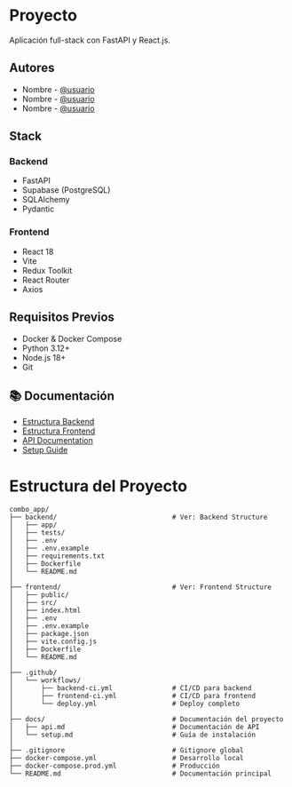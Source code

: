 # Proyecto

Aplicación full-stack con FastAPI y React.js.

## Autores

- Nombre - [@usuario](https://github.com/usuario)
- Nombre - [@usuario](https://github.com/usuario)
- Nombre - [@usuario](https://github.com/usuario)

## Stack

### Backend
- FastAPI
- Supabase (PostgreSQL)
- SQLAlchemy
- Pydantic

### Frontend
- React 18
- Vite
- Redux Toolkit
- React Router
- Axios

## Requisitos Previos

- Docker & Docker Compose
- Python 3.12+
- Node.js 18+
- Git

## 📚 Documentación

- [Estructura Backend](./backend/README.md)
- [Estructura Frontend](./frontend/README.md)
- [API Documentation](./docs/api.md)
- [Setup Guide](./docs/setup.md)



# Estructura del Proyecto

```
combo_app/
├── backend/                             # Ver: Backend Structure
│   ├── app/
│   ├── tests/
│   ├── .env
│   ├── .env.example
│   ├── requirements.txt
│   ├── Dockerfile
│   └── README.md
│
├── frontend/                            # Ver: Frontend Structure
│   ├── public/
│   ├── src/
│   ├── index.html
│   ├── .env
│   ├── .env.example
│   ├── package.json
│   ├── vite.config.js
│   ├── Dockerfile
│   └── README.md
│
├── .github/
│   └── workflows/
│       ├── backend-ci.yml               # CI/CD para backend
│       ├── frontend-ci.yml              # CI/CD para frontend
│       └── deploy.yml                   # Deploy completo
│
├── docs/                                # Documentación del proyecto
│   ├── api.md                           # Documentación de API
│   └── setup.md                         # Guía de instalación
│
├── .gitignore                           # Gitignore global
├── docker-compose.yml                   # Desarrollo local
├── docker-compose.prod.yml              # Producción
└── README.md                            # Documentación principal
```
